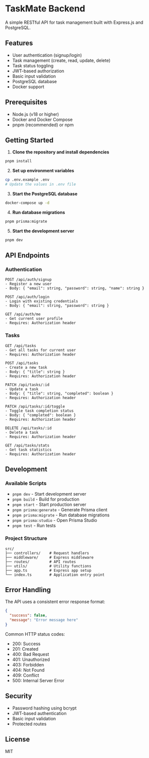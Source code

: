 # TaskMate Backend

A simple RESTful API for task management built with Express.js and PostgreSQL.

## Features

- User authentication (signup/login)
- Task management (create, read, update, delete)
- Task status toggling
- JWT-based authorization
- Basic input validation
- PostgreSQL database
- Docker support

## Prerequisites

- Node.js (v18 or higher)
- Docker and Docker Compose
- pnpm (recommended) or npm

## Getting Started

1. **Clone the repository and install dependencies**

```bash
pnpm install
```

2. **Set up environment variables**

```bash
cp .env.example .env
# Update the values in .env file
```

3. **Start the PostgreSQL database**

```bash
docker-compose up -d
```

4. **Run database migrations**

```bash
pnpm prisma:migrate
```

5. **Start the development server**

```bash
pnpm dev
```

## API Endpoints

### Authentication

```
POST /api/auth/signup
- Register a new user
- Body: { "email": string, "password": string, "name": string }

POST /api/auth/login
- Login with existing credentials
- Body: { "email": string, "password": string }

GET /api/auth/me
- Get current user profile
- Requires: Authorization header
```

### Tasks

```
GET /api/tasks
- Get all tasks for current user
- Requires: Authorization header

POST /api/tasks
- Create a new task
- Body: { "title": string }
- Requires: Authorization header

PATCH /api/tasks/:id
- Update a task
- Body: { "title": string, "completed": boolean }
- Requires: Authorization header

PATCH /api/tasks/:id/toggle
- Toggle task completion status
- Body: { "completed": boolean }
- Requires: Authorization header

DELETE /api/tasks/:id
- Delete a task
- Requires: Authorization header

GET /api/tasks/stats
- Get task statistics
- Requires: Authorization header
```

## Development

### Available Scripts

- `pnpm dev` - Start development server
- `pnpm build` - Build for production
- `pnpm start` - Start production server
- `pnpm prisma:generate` - Generate Prisma client
- `pnpm prisma:migrate` - Run database migrations
- `pnpm prisma:studio` - Open Prisma Studio
- `pnpm test` - Run tests

### Project Structure

```
src/
├── controllers/    # Request handlers
├── middleware/     # Express middleware
├── routes/         # API routes
├── utils/          # Utility functions
├── app.ts          # Express app setup
└── index.ts        # Application entry point
```

## Error Handling

The API uses a consistent error response format:

```json
{
  "success": false,
  "message": "Error message here"
}
```

Common HTTP status codes:
- 200: Success
- 201: Created
- 400: Bad Request
- 401: Unauthorized
- 403: Forbidden
- 404: Not Found
- 409: Conflict
- 500: Internal Server Error

## Security

- Password hashing using bcrypt
- JWT-based authentication
- Basic input validation
- Protected routes

## License

MIT